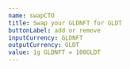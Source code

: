 ```yaml
---
name: swapCTO
title: Swap your GLDNFT for GLDT
buttonLabel: add or remove
inputCurrency: GLDNFT
outputCurrency: GLDT
value: 1g GLDNFT = 100GLDT
---
```

